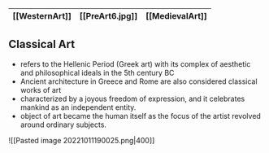 | **[[WesternArt]]** | **[[PreArt6.jpg]]** | **[[MedievalArt]]** | 
| ------------------ | ------------------- | ------------------- |

## Classical Art
- refers to the Hellenic Period (Greek art) with its complex of aesthetic and philosophical ideals in the 5th century BC
- Ancient architecture in Greece and Rome are also considered classical works of art
- characterized by a joyous freedom of expression, and it celebrates mankind as an independent entity.
- object of art became the human itself as the focus of the artist revolved around ordinary subjects.

![[Pasted image 20221011190025.png|400]]